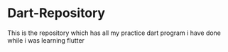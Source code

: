 # Dart-Repository
This is the repository which has all my practice dart program i have done while i was learning flutter
